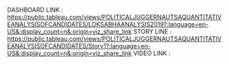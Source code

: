 DASHBOARD LINK : https://public.tableau.com/views/POLITICALJUGGERNAUTSAQUANTITATIVEANALYSISOFCANDIDATES/LOKSABHAANALYSIS2019?:language=en-US&:display_count=n&:origin=viz_share_link
STORY LINE : https://public.tableau.com/views/POLITICALJUGGERNAUTSAQUANTITATIVEANALYSISOFCANDIDATES/Story1?:language=en-US&:display_count=n&:origin=viz_share_link
VIDEO LINK : 
